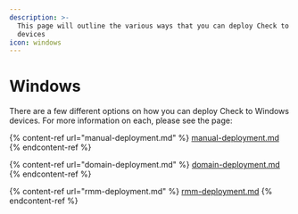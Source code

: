 ```yaml
---
description: >-
  This page will outline the various ways that you can deploy Check to Windows
  devices
icon: windows
---
```


# Windows

There are a few different options on how you can deploy Check to Windows devices. For more information on each, please see the page:

{% content-ref url="manual-deployment.md" %}
[manual-deployment.md](manual-deployment.md)
{% endcontent-ref %}

{% content-ref url="domain-deployment.md" %}
[domain-deployment.md](domain-deployment.md)
{% endcontent-ref %}

{% content-ref url="rmm-deployment.md" %}
[rmm-deployment.md](rmm-deployment.md)
{% endcontent-ref %}
